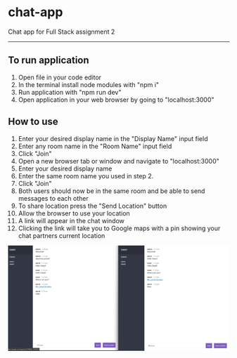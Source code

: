 # chat-app

Chat app for Full Stack assignment 2

---

## To run application

1. Open file in your code editor
2. In the terminal install node modules with "npm i"
3. Run application with "npm run dev"
4. Open application in your web browser by going to "localhost:3000"

## How to use

1. Enter your desired display name in the "Display Name" input field
2. Enter any room name in the "Room Name" input field
3. Click "Join"
4. Open a new browser tab or window and navigate to "localhost:3000"
5. Enter your desired display name
6. Enter the same room name you used in step 2.
7. Click "Join"
8. Both users should now be in the same room and be able to send messages to each other
9. To share location press the "Send Location" button
10. Allow the browser to use your location
11. A link will appear in the chat window
12. Clicking the link will take you to Google maps with a pin showing your chat partners current location

![Chat App](chat-app-img.png)
